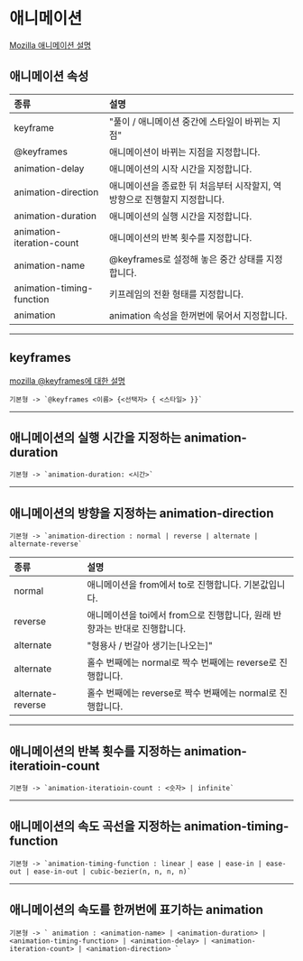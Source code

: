 # 애니메이션

[Mozilla 애니메이션 설명](https://developer.mozilla.org/ko/docs/Web/CSS/CSS_Animations/Using_CSS_animations)

## 애니메이션 속성

| 종류                      | 설명                                                                      |
| :------------------------ | :------------------------------------------------------------------------ |
| keyframe                  | "풀이 / 애니메이션 중간에 스타일이 바뀌는 지점"                           |
| @keyframes                | 애니메이션이 바뀌는 지점을 지정합니다.                                    |
| animation-delay           | 애니메이션의 시작 시간을 지정합니다.                                      |
| animation-direction       | 애니메이션을 종료한 뒤 처음부터 시작할지, 역방향으로 진행할지 지정합니다. |
| animation-duration        | 애니메이션의 실행 시간을 지정합니다.                                      |
| animation-iteration-count | 애니메이션의 반복 횟수를 지정합니다.                                      |
| animation-name            | @keyframes로 설정해 놓은 중간 상태를 지정합니다.                          |
| animation-timing-function | 키프레임의 전환 형태를 지정합니다.                                        |
| animation                 | animation 속성을 한꺼번에 묶어서 지정합니다.                              |

---

## keyframes

[mozilla @keyframes에 대한 설명](https://developer.mozilla.org/en-US/docs/Web/CSS/@keyframes)

```
기본형 -> `@keyframes <이름> {<선택자> { <스타일> }}`
```

---

## 애니메이션의 실행 시간을 지정하는 animation-duration

```
기본형 -> `animation-duration: <시간>`
```

---

## 애니메이션의 방향을 지정하는 animation-direction

```
기본형 -> `animation-direction : normal | reverse | alternate | alternate-reverse`
```

| 종류              | 설명                                                                       |
| :---------------- | :------------------------------------------------------------------------- |
| normal            | 애니메이션을 from에서 to로 진행합니다. 기본값입니다.                       |
| reverse           | 애니메이션을 toi에서 from으로 진행합니다, 원래 반향과는 반대로 진행합니다. |
| alternate         | "형용사 / 번갈아 생기는[나오는]"                                           |
| alternate         | 홀수 번째에는 normal로 짝수 번째에는 reverse로 진행합니다.                 |
| alternate-reverse | 홀수 번째에는 reverse로 짝수 번째에는 normal로 진행합니다.                 |

---

## 애니메이션의 반복 횟수를 지정하는 animation-iteratioin-count

```
기본형 -> `animation-iteratioin-count : <숫자> | infinite`
```

---

## 애니메이션의 속도 곡선을 지정하는 animation-timing-function

```
기본형 -> `animation-timing-function : linear | ease | ease-in | ease-out | ease-in-out | cubic-bezier(n, n, n, n)`
```

---

## 애니메이션의 속도를 한꺼번에 표기하는 animation

```
기본형 -> ` animation : <animation-name> | <animation-duration> | <animation-timing-function> | <animation-delay> | <animation-iteration-count> | <animation-direction> `
```
